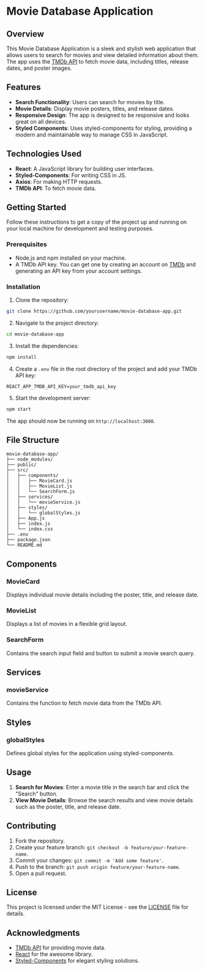 # Movie Database Application

## Overview

This Movie Database Application is a sleek and stylish web application that allows users to search for movies and view detailed information about them. The app uses the [TMDb API](https://www.themoviedb.org/documentation/api) to fetch movie data, including titles, release dates, and poster images.

## Features

- **Search Functionality**: Users can search for movies by title.
- **Movie Details**: Display movie posters, titles, and release dates.
- **Responsive Design**: The app is designed to be responsive and looks great on all devices.
- **Styled Components**: Uses styled-components for styling, providing a modern and maintainable way to manage CSS in JavaScript.

## Technologies Used

- **React**: A JavaScript library for building user interfaces.
- **Styled-Components**: For writing CSS in JS.
- **Axios**: For making HTTP requests.
- **TMDb API**: To fetch movie data.

## Getting Started

Follow these instructions to get a copy of the project up and running on your local machine for development and testing purposes.

### Prerequisites

- Node.js and npm installed on your machine.
- A TMDb API key. You can get one by creating an account on [TMDb](https://www.themoviedb.org/) and generating an API key from your account settings.

### Installation

1. Clone the repository:

```bash
git clone https://github.com/yourusername/movie-database-app.git
```

2. Navigate to the project directory:

```bash
cd movie-database-app
```

3. Install the dependencies:

```bash
npm install
```

4. Create a `.env` file in the root directory of the project and add your TMDb API key:

```
REACT_APP_TMDB_API_KEY=your_tmdb_api_key
```

5. Start the development server:

```bash
npm start
```

The app should now be running on `http://localhost:3000`.

## File Structure

```
movie-database-app/
├── node_modules/
├── public/
├── src/
│   ├── components/
│   │   ├── MovieCard.js
│   │   ├── MovieList.js
│   │   └── SearchForm.js
│   ├── services/
│   │   └── movieService.js
│   ├── styles/
│   │   └── globalStyles.js
│   ├── App.js
│   ├── index.js
│   └── index.css
├── .env
├── package.json
└── README.md
```

## Components

### MovieCard

Displays individual movie details including the poster, title, and release date.

### MovieList

Displays a list of movies in a flexible grid layout.

### SearchForm

Contains the search input field and button to submit a movie search query.

## Services

### movieService

Contains the function to fetch movie data from the TMDb API.

## Styles

### globalStyles

Defines global styles for the application using styled-components.

## Usage

1. **Search for Movies**: Enter a movie title in the search bar and click the "Search" button.
2. **View Movie Details**: Browse the search results and view movie details such as the poster, title, and release date.

## Contributing

1. Fork the repository.
2. Create your feature branch: `git checkout -b feature/your-feature-name`.
3. Commit your changes: `git commit -m 'Add some feature'`.
4. Push to the branch: `git push origin feature/your-feature-name`.
5. Open a pull request.

## License

This project is licensed under the MIT License - see the [LICENSE](LICENSE) file for details.

## Acknowledgments

- [TMDb API](https://www.themoviedb.org/documentation/api) for providing movie data.
- [React](https://reactjs.org/) for the awesome library.
- [Styled-Components](https://styled-components.com/) for elegant styling solutions.

